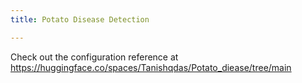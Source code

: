 ```yaml
---
title: Potato Disease Detection

---
```


Check out the configuration reference at https://huggingface.co/spaces/Tanishqdas/Potato_diease/tree/main
